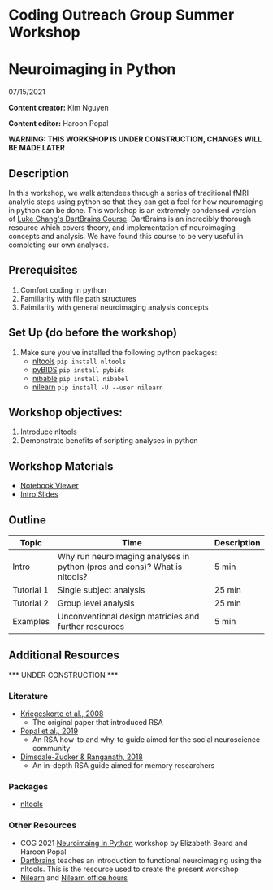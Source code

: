 # Coding Outreach Group Summer Workshop
# Neuroimaging in Python
07/15/2021

__**Content creator:**__ Kim Nguyen

__**Content editor:**__ Haroon Popal

**WARNING: THIS WORKSHOP IS UNDER CONSTRUCTION, CHANGES WILL BE MADE LATER**


## Description
In this workshop, we walk attendees through a series of traditional fMRI analytic steps using python so that they can get a feel for how neuromaging in python can be done. This workshop is an extremely condensed version of [Luke Chang's DartBrains Course](https://dartbrains.org/content/intro.html). DartBrains is an incredibly thorough resource which covers theory, and implementation of neuroimaging concepts and analysis. We have found this course to be very useful in completing our own analyses. 

## Prerequisites
1. Comfort coding in python
2. Familiarity with file path structures
3. Faimilarity with general neuroimaging analysis concepts

## Set Up (do before the workshop)
1. Make sure you've installed the following python packages:
    - [nltools](https://nltools.org/install.html) `pip install nltools`
    - [pyBIDS](https://github.com/bids-standard/pybids) `pip install pybids`
    - [nibable](https://nipy.org/nibabel/#code) `pip install nibabel`
    - [nilearn](https://nilearn.github.io/introduction.html#installing-nilearn) `pip install -U --user nilearn`
    
## Workshop objectives:
1. Introduce nltools
2. Demonstrate benefits of scripting analyses in python

## Workshop Materials
- [Notebook Viewer](https://tu-coding-outreach-group.github.io/cog_summer_workshops_2022/neuroimaging-in-python/index.html)
- [Intro Slides](https://github.com/TU-Coding-Outreach-Group/cog_summer_workshops_2022/blob/main/neuroimaging-in-python/neuroimaging_python_intro-COG2022.pdf)

## Outline
| Topic | Time | Description |
| --- | --- | --- |
| Intro | Why run neuroimaging analyses in python (pros and cons)? What is nltools? | 5 min |
| Tutorial 1 | Single subject analysis | 25 min |
| Tutorial 2 | Group level analysis | 25 min |
| Examples | Unconventional design matricies and further resources | 5 min 

## Additional Resources
*** UNDER CONSTRUCTION ***


### Literature
- [Kriegeskorte et al., 2008](https://www.frontiersin.org/articles/10.3389/neuro.06.004.2008/full?utm_source=FWEB&utm_medium=NBLOG&utm_campaign=ECO_10YA_top-research)
    - The original paper that introduced RSA
- [Popal et al., 2019](https://academic.oup.com/scan/article/14/11/1243/5693905)
    - An RSA how-to and why-to guide aimed for the social neuroscience community
- [Dimsdale-Zucker & Ranganath, 2018](http://hrz-website.s3.amazonaws.com/papers/dimsdale-zucker_ranganath_2018_published-chapter.pdf)
    - An in-depth RSA guide aimed for memory researchers

### Packages
- [nltools](https://nltools.org/)

### Other Resources
- COG 2021 [Neuroimaing in Python](https://github.com/TU-Coding-Outreach-Group/cog_summer_workshops_2021/tree/main/neuroimaging-in-python) workshop by Elizabeth Beard and Haroon Popal
- [Dartbrains](https://dartbrains.org/content/intro.html) teaches an introduction to functional neuroimaging using the nltools. This is the resource used to create the present workshop
- [Nilearn](https://nilearn.github.io/stable/index.html) and [Nilearn office hours](https://github.com/nilearn/nilearn#:~:text=The%20nilearn%20team%20organizes%20regular,core%2Ddeveloper%20team%20is%20available.)


